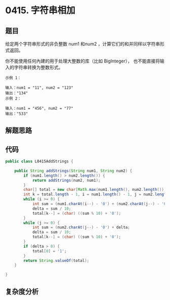 # 0415. 字符串相加

## 题目
给定两个字符串形式的非负整数 num1 和num2 ，计算它们的和并同样以字符串形式返回。

你不能使用任何內建的用于处理大整数的库（比如 BigInteger）， 也不能直接将输入的字符串转换为整数形式。


```
示例 1：

输入：num1 = "11", num2 = "123"
输出："134"
示例 2：

输入：num1 = "456", num2 = "77"
输出："533"
```

## 解题思路


## 代码
```java
public class L0415AddStrings {
        
    public String addStrings(String num1, String num2) {
        if (num1.length() > num2.length()) {
            return addStrings(num2, num1);
        }
        char[] total = new char[Math.max(num1.length(), num2.length()) + 1];
        int k = total.length - 1, i = num1.length() - 1, j = num2.length() - 1, delta = 0;
        while (i >= 0) {
            int sum = (num1.charAt(i--) - '0') + (num2.charAt(j--) - '0') + delta;
            delta = sum / 10;
            total[k--] = (char) ((sum % 10) + '0');
        }
        while (j >= 0) {
            int sum = (num2.charAt(j--) - '0') + delta;
            delta = sum / 10;
            total[k--] = (char) ((sum % 10) + '0');
        }
        if (delta > 0) {
            total[0] = '1';
        }
        return String.valueOf(total);
    }
    
}
```

## 复杂度分析

